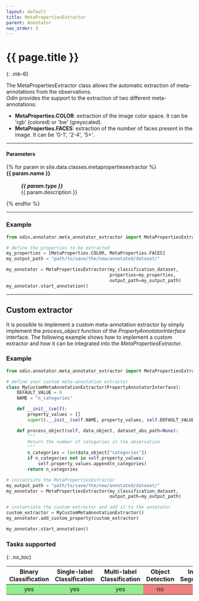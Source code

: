 ```yaml
---
layout: default
title: MetaPropertiesExtractor
parent: Annotator
nav_order: 3
---
```


# {{ page.title }}
{: .mb-6}

The MetaPropertiesExtractor class allows the automatic extraction of meta-annotations from the observations.<br>
_Odin_ provides the support to the extraction of two different meta-annotations:
 - **MetaProperties.COLOR**: extraction of the image color space. It can be 'rgb' (colored) or 'bw' (greyscaled).
 - **MetaProperties.FACES**: extraction of the number of faces present in the image. It can be '0-1', '2-4', '5+'.

<hr>

#### Parameters
<dl>
  {% for param in site.data.classes.metapropertiesextractor %}

  <dt><strong>{{ param.name }}</strong></dt>
  <dd><br><b><i>{{ param.type }}</i></b></dd><dd>{{ param.description }}</dd>

  {% endfor %}
</dl>

<hr>

### Example
```py
from odin.annotator.meta_annotator_extractor import MetaPropertiesExtractor, MetaProperties

# define the properties to be extracted
my_properties = [MetaProperties.COLOR, MetaProperties.FACES]
my_output_path = "path/to/save/the/new/annotated/dataset/"

my_annotator = MetaPropertiesExtractor(my_classification_dataset,
                                       properties=my_properties,
                                       output_path=my_output_path)
my_annotator.start_annotation()
```

<hr>

## Custom extractor

It is possible to implement a custom meta-annotation extractor by simply implement the _process_object_ function of the _PropertyAnnotatorInterface_ interface. The following example shows how to implement a custom extractor and how it can be integrated into the _MetaPropertiesExtractor_.

### Example
```py
from odin.annotator.meta_annotator_extractor import MetaPropertiesExtractor, MetaProperties, PropertyAnnotatorInterface

# define your custom meta-annotation extractor
class MyCustomMetaAnnotationExtractor(PropertyAnnotatorInterface):
    DEFAULT_VALUE = 0
    NAME = "n_categories"

    def __init__(self):
        property_values = []
        super().__init__(self.NAME, property_values, self.DEFAULT_VALUE)

    def process_object(self, data_object, dataset_abs_path=None):
        """
        Return the number of categories in the observation
        """
        n_categories = len(data_object["categories"])
        if n_categories not in self.property_values:
            self.property_values.append(n_categories)
        return n_categories

# instantiate the MetaPropertiesExtractor
my_output_path = "path/to/save/the/new/annotated/dataset/"
my_annotator = MetaPropertiesExtractor(my_classification_dataset,
                                       output_path=my_output_path)

# instantiate the custom extractor and add it to the annotator
custom_extractor = MyCustomMetaAnnotationExtractor()
my_annotator.add_custom_property(custom_extractor)

my_annotator.start_annotation()
```

### Tasks supported
{: .no_toc}
<table>
  <thead>
    <tr class="header">
      <th>Binary Classification</th>
      <th>Single-label Classification</th>
      <th>Multi-label Classification</th>
      <th>Object Detection</th>
      <th>Instance Segmentation</th>
    </tr>
  </thead>
  <tbody>
    <tr style="text-align:center;">
      <td style="background:lightgreen;">yes</td>
      <td style="background:lightgreen;">yes</td>
      <td style="background:lightgreen;">yes</td>
      <td style="background:lightcoral;">no</td>
      <td style="background:lightcoral;">no</td>
    </tr>
  </tbody>
</table>
